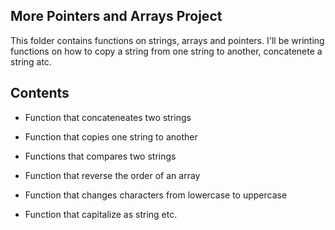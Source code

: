 ## More Pointers and Arrays Project ##

This folder contains functions on strings, arrays and pointers. I'll be wrinting functions on how to copy a string from one string to another, concatenete a string atc.

## Contents ##
- Function that concateneates two strings

- Function that copies one string to another

- Functions that compares two strings

- Function that reverse the order of an array

- Function that changes characters from lowercase to uppercase

- Function that capitalize as string
etc.
